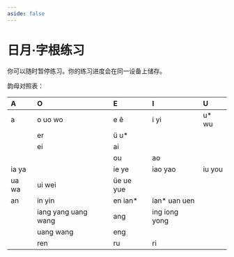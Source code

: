 ```yaml
---
aside: false
---
```

# 日月·字根练习

你可以随时暂停练习。你的练习进度会在同一设备上储存。

<script setup>
import Train from "@/train/ZigenTrain.vue"
</script>
<div class="zigen-font">
<Train name="sunmoon" zigenUrl="/zigen-sm.csv" :range="[0,]" mode='both' />
</div>

韵母对照表：

| A     | O                   | E         | I             | U      |
| :---- | :------------------ | :-------- | :------------ | :----- |
| a     | o uo wo             | e ê       | i yi          | u* wu  |
|       | er                  | ü u*      |               |        |
|       | ei                  | ai        |               |        |
|       |                     | ou        | ao            |        |
| ia ya |                     | ie ye     | iao yao       | iu you |
| ua wa | ui wei              | üe ue yue |               |        |
| an    | in yin              | en ian*   | ian* uan uen  |        |
|       | iang yang uang wang | ang       | ing iong yong |        |
|       | uang wang           | eng       |               |        |
|       | ren                 | ru        | ri            |        |

<!-- <script setup>
import Train from "@/train/ZigenTrain.vue"
</script>
<div class="zigen-font">
<Train name="sunmoon" zigenUrl="/zigen-sm.csv" :range="[0,]" mode='A' />
</div> -->
